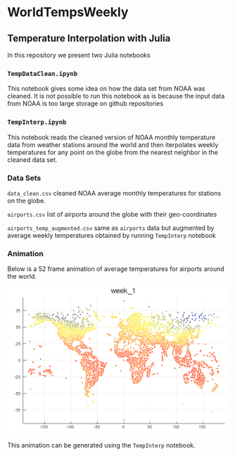 # WorldTempsWeekly

## Temperature Interpolation with Julia

In this repository we present two Julia notebooks

### `TempDataClean.ipynb`

This notebook gives some idea on how the data set from NOAA was cleaned.
It is not possible to run this notebook as is because the input data from
NOAA is too large storage on github repositories


### `TempInterp.ipynb`

This notebook reads the cleaned version of NOAA monthly temperature data from weather stations
around the world and then iterpolates weekly temperatures for any point on the globe
from the nearest neighbor in the cleaned data set.

### Data Sets

`data_clean.csv` cleaned NOAA average monthly temperatures for stations on the globe.

`airports.csv` list of airports around the globe with their geo-coordinates

`airports_temp_augmented.csv` same as `airports` data but augmented by average weekly temperatures
obtained by running `TempInterp` notebook


### Animation

Below is a 52 frame animation of average temperatures for airports around the world.

![alt text](https://github.com/HughMurrell/WorldTempsWeekly/blob/master/anim_world_temp.gif "World Airports temperature animation")

This animation can be generated using the `TempInterp` notebook.

